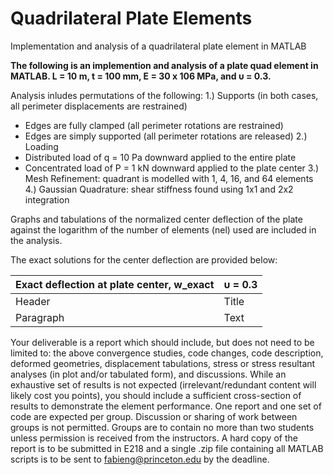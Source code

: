 # Quadrilateral Plate Elements
Implementation and analysis of a quadrilateral plate element in MATLAB

**The following is an implemention and analysis of a plate quad element in MATLAB. L = 10 m, t = 100 mm, E = 30 x 106 MPa, and υ = 0.3.**

Analysis inludes permutations of the following:
1.) Supports (in both cases, all perimeter displacements are restrained)
* Edges are fully clamped (all perimeter rotations are restrained)
* Edges are simply supported (all perimeter rotations are released)
2.) Loading
* Distributed load of q = 10 Pa downward applied to the entire plate
* Concentrated load of P = 1 kN downward applied to the plate center
3.) Mesh Refinement: quadrant is modelled with 1, 4, 16, and 64 elements
4.) Gaussian Quadrature: shear stiffness found using 1x1 and 2x2 integration

Graphs and tabulations of the normalized center deflection of the plate against the logarithm of the number of elements (nel) used are included in the analysis.

The exact solutions for the center deflection are provided below:

| Exact deflection at plate center, w_exact | υ = 0.3 |
| ----------- | ----------- |
| Header      | Title       |
| Paragraph   | Text        |

Your deliverable is a report which should include, but does not need to be limited to: the above convergence studies, code changes, code description, deformed geometries, displacement tabulations, stress or stress resultant analyses (in plot and/or tabulated form), and discussions. While an exhaustive set of results is not expected (irrelevant/redundant content will likely cost you points), you should include a sufficient cross-section of results to demonstrate the element performance.
One report and one set of code are expected per group. Discussion or sharing of work between groups is not permitted. Groups are to contain no more than two students unless permission is received from the instructors. A hard copy of the report is to be submitted in E218 and a single .zip file containing all MATLAB scripts is to be sent to fabieng@princeton.edu by the deadline.
